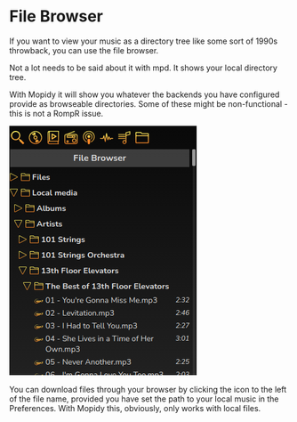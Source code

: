 # File Browser

If you want to view your music as a directory tree like some sort of 1990s throwback, you can use the file browser.

Not a lot needs to be said about it with mpd. It shows your local directory tree.

With Mopidy it will show you whatever the backends you have configured provide as browseable directories. Some of these might be non-functional - this is not a RompR issue.

![](images/filebrowser.png)

You can download files through your browser by clicking the icon to the left of the file name, provided you have set the path to your local music in the Preferences. With Mopidy this, obviously, only works with local files.
